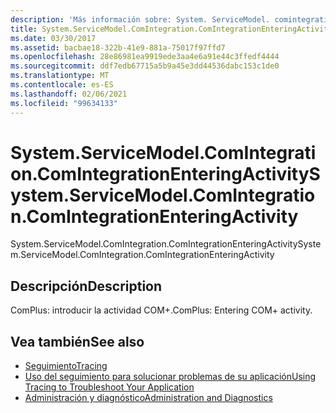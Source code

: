 ```yaml
---
description: 'Más información sobre: System. ServiceModel. comintegration. ComIntegrationEnteringActivity'
title: System.ServiceModel.ComIntegration.ComIntegrationEnteringActivity
ms.date: 03/30/2017
ms.assetid: bacbae18-322b-41e9-881a-75017f97ffd7
ms.openlocfilehash: 28e86981ea9919ede3aa4e6a91e44c3ffedf4444
ms.sourcegitcommit: ddf7edb67715a5b9a45e3dd44536dabc153c1de0
ms.translationtype: MT
ms.contentlocale: es-ES
ms.lasthandoff: 02/06/2021
ms.locfileid: "99634133"
---
```

# <a name="systemservicemodelcomintegrationcomintegrationenteringactivity"></a><span data-ttu-id="6b643-103">System.ServiceModel.ComIntegration.ComIntegrationEnteringActivity</span><span class="sxs-lookup"><span data-stu-id="6b643-103">System.ServiceModel.ComIntegration.ComIntegrationEnteringActivity</span></span>

<span data-ttu-id="6b643-104">System.ServiceModel.ComIntegration.ComIntegrationEnteringActivity</span><span class="sxs-lookup"><span data-stu-id="6b643-104">System.ServiceModel.ComIntegration.ComIntegrationEnteringActivity</span></span>  
  
## <a name="description"></a><span data-ttu-id="6b643-105">Descripción</span><span class="sxs-lookup"><span data-stu-id="6b643-105">Description</span></span>  

 <span data-ttu-id="6b643-106">ComPlus: introducir la actividad COM+.</span><span class="sxs-lookup"><span data-stu-id="6b643-106">ComPlus: Entering COM+ activity.</span></span>  
  
## <a name="see-also"></a><span data-ttu-id="6b643-107">Vea también</span><span class="sxs-lookup"><span data-stu-id="6b643-107">See also</span></span>

- [<span data-ttu-id="6b643-108">Seguimiento</span><span class="sxs-lookup"><span data-stu-id="6b643-108">Tracing</span></span>](index.md)
- [<span data-ttu-id="6b643-109">Uso del seguimiento para solucionar problemas de su aplicación</span><span class="sxs-lookup"><span data-stu-id="6b643-109">Using Tracing to Troubleshoot Your Application</span></span>](using-tracing-to-troubleshoot-your-application.md)
- [<span data-ttu-id="6b643-110">Administración y diagnóstico</span><span class="sxs-lookup"><span data-stu-id="6b643-110">Administration and Diagnostics</span></span>](../index.md)
